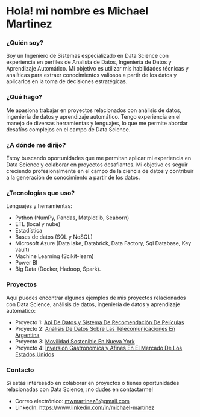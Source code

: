# Hola! mi nombre es Michael Martinez

### ¿Quién soy?
Soy un Ingeniero de Sistemas especializado en Data Science con experiencia en perfiles de Analista de Datos, Ingeniería de Datos y Aprendizaje Automático. Mi objetivo es utilizar mis habilidades técnicas y analíticas para extraer conocimientos valiosos a partir de los datos y aplicarlos en la toma de decisiones estratégicas.

### ¿Qué hago?
Me apasiona trabajar en proyectos relacionados con análisis de datos, ingeniería de datos y aprendizaje automático. Tengo experiencia en el manejo de diversas herramientas y lenguajes, lo que me permite abordar desafíos complejos en el campo de Data Science.

### ¿A dónde me dirijo?
Estoy buscando oportunidades que me permitan aplicar mi experiencia en Data Science y colaborar en proyectos desafiantes. Mi objetivo es seguir creciendo profesionalmente en el campo de la ciencia de datos y contribuir a la generación de conocimiento a partir de los datos.

### ¿Tecnologías que uso?
Lenguajes y herramientas: 
- Python (NumPy, Pandas, Matplotlib, Seaborn)
- ETL (local y nube)
- Estadística
- Bases de datos (SQL y NoSQL)
- Microsoft Azure (Data lake, Databrick, Data Factory, Sql Database, Key vault)
- Machine Learning (Scikit-learn)
- Power BI
- Big Data (Docker, Hadoop, Spark).

### Proyectos
Aquí puedes encontrar algunos ejemplos de mis proyectos relacionados con Data Science, análisis de datos, ingeniería de datos y aprendizaje automático:

- Proyecto 1: [Api De Datos y Sistema De Recomendación De Películas](https://github.com/mwmartinez/proyecto1_mlops.git)
- Proyecto 2: [Análisis De Datos Sobre Las Telecomunicaciones En Argentina](https://github.com/mwmartinez/Analisis_Internet.git)
- Proyecto 3: [Movilidad Sostenible En Nueva York](https://github.com/mwmartinez/Proyecto_Movilidad_Sostenible_NYC.git)
- Proyecto 4: [Inversion Gastronomica y Afines En El Mercado De Los Estados Unidos](https://github.com/mwmartinez/PF_DS_REVIEWS_AND_RECOMMENDATIONS.git)

### Contacto
Si estás interesado en colaborar en proyectos o tienes oportunidades relacionadas con Data Science, ¡no dudes en contactarme!

- Correo electrónico: mwmartinez8@gmail.com
- LinkedIn: https://www.linkedin.com/in/michael-martínez

